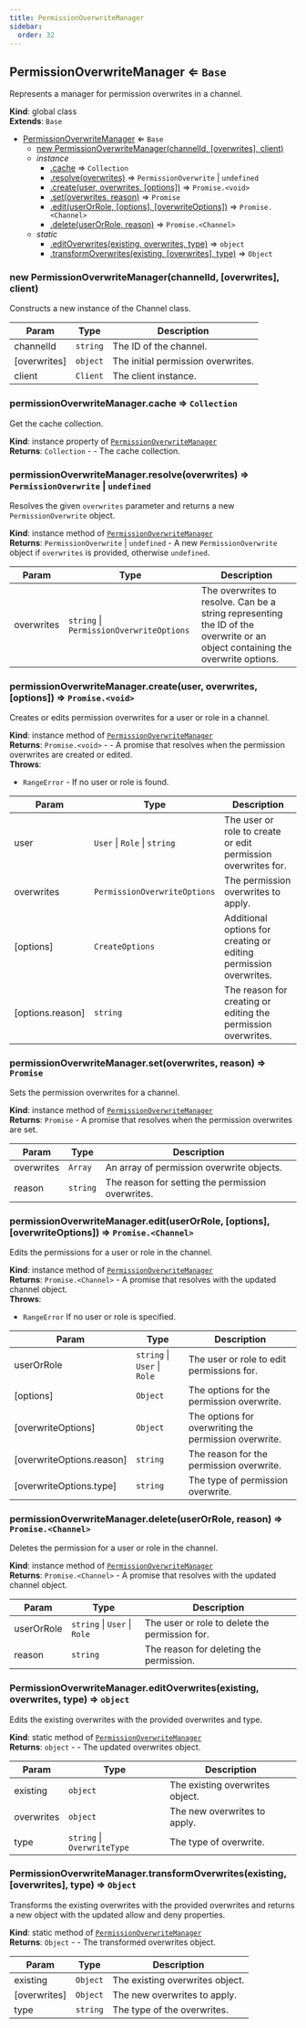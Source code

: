 ```yaml
---
title: PermissionOverwriteManager
sidebar:
  order: 32
---
```




## PermissionOverwriteManager ⇐ <code>Base</code>
Represents a manager for permission overwrites in a channel.

**Kind**: global class  
**Extends**: <code>Base</code>  

* [PermissionOverwriteManager](#PermissionOverwriteManager) ⇐ <code>Base</code>
    * [new PermissionOverwriteManager(channelId, [overwrites], client)](#new_PermissionOverwriteManager_new)
    * _instance_
        * [.cache](#PermissionOverwriteManager+cache) ⇒ <code>Collection</code>
        * [.resolve(overwrites)](#PermissionOverwriteManager+resolve) ⇒ <code>PermissionOverwrite</code> \| <code>undefined</code>
        * [.create(user, overwrites, [options])](#PermissionOverwriteManager+create) ⇒ <code>Promise.&lt;void&gt;</code>
        * [.set(overwrites, reason)](#PermissionOverwriteManager+set) ⇒ <code>Promise</code>
        * [.edit(userOrRole, [options], [overwriteOptions])](#PermissionOverwriteManager+edit) ⇒ <code>Promise.&lt;Channel&gt;</code>
        * [.delete(userOrRole, reason)](#PermissionOverwriteManager+delete) ⇒ <code>Promise.&lt;Channel&gt;</code>
    * _static_
        * [.editOverwrites(existing, overwrites, type)](#PermissionOverwriteManager.editOverwrites) ⇒ <code>object</code>
        * [.transformOverwrites(existing, [overwrites], type)](#PermissionOverwriteManager.transformOverwrites) ⇒ <code>Object</code>

<a name="new_PermissionOverwriteManager_new"></a>

### new PermissionOverwriteManager(channelId, [overwrites], client)
Constructs a new instance of the Channel class.


| Param | Type | Description |
| --- | --- | --- |
| channelId | <code>string</code> | The ID of the channel. |
| [overwrites] | <code>object</code> | The initial permission overwrites. |
| client | <code>Client</code> | The client instance. |

<a name="PermissionOverwriteManager+cache"></a>

### permissionOverwriteManager.cache ⇒ <code>Collection</code>
Get the cache collection.

**Kind**: instance property of [<code>PermissionOverwriteManager</code>](#PermissionOverwriteManager)  
**Returns**: <code>Collection</code> - - The cache collection.  
<a name="PermissionOverwriteManager+resolve"></a>

### permissionOverwriteManager.resolve(overwrites) ⇒ <code>PermissionOverwrite</code> \| <code>undefined</code>
Resolves the given `overwrites` parameter and returns a new `PermissionOverwrite` object.

**Kind**: instance method of [<code>PermissionOverwriteManager</code>](#PermissionOverwriteManager)  
**Returns**: <code>PermissionOverwrite</code> \| <code>undefined</code> - A new `PermissionOverwrite` object if `overwrites` is provided, otherwise `undefined`.  

| Param | Type | Description |
| --- | --- | --- |
| overwrites | <code>string</code> \| <code>PermissionOverwriteOptions</code> | The overwrites to resolve. Can be a string representing the ID of the overwrite or an object containing the overwrite options. |

<a name="PermissionOverwriteManager+create"></a>

### permissionOverwriteManager.create(user, overwrites, [options]) ⇒ <code>Promise.&lt;void&gt;</code>
Creates or edits permission overwrites for a user or role in a channel.

**Kind**: instance method of [<code>PermissionOverwriteManager</code>](#PermissionOverwriteManager)  
**Returns**: <code>Promise.&lt;void&gt;</code> - - A promise that resolves when the permission overwrites are created or edited.  
**Throws**:

- <code>RangeError</code> - If no user or role is found.


| Param | Type | Description |
| --- | --- | --- |
| user | <code>User</code> \| <code>Role</code> \| <code>string</code> | The user or role to create or edit permission overwrites for. |
| overwrites | <code>PermissionOverwriteOptions</code> | The permission overwrites to apply. |
| [options] | <code>CreateOptions</code> | Additional options for creating or editing permission overwrites. |
| [options.reason] | <code>string</code> | The reason for creating or editing the permission overwrites. |

<a name="PermissionOverwriteManager+set"></a>

### permissionOverwriteManager.set(overwrites, reason) ⇒ <code>Promise</code>
Sets the permission overwrites for a channel.

**Kind**: instance method of [<code>PermissionOverwriteManager</code>](#PermissionOverwriteManager)  
**Returns**: <code>Promise</code> - A promise that resolves when the permission overwrites are set.  

| Param | Type | Description |
| --- | --- | --- |
| overwrites | <code>Array</code> | An array of permission overwrite objects. |
| reason | <code>string</code> | The reason for setting the permission overwrites. |

<a name="PermissionOverwriteManager+edit"></a>

### permissionOverwriteManager.edit(userOrRole, [options], [overwriteOptions]) ⇒ <code>Promise.&lt;Channel&gt;</code>
Edits the permissions for a user or role in the channel.

**Kind**: instance method of [<code>PermissionOverwriteManager</code>](#PermissionOverwriteManager)  
**Returns**: <code>Promise.&lt;Channel&gt;</code> - A promise that resolves with the updated channel object.  
**Throws**:

- <code>RangeError</code> If no user or role is specified.


| Param | Type | Description |
| --- | --- | --- |
| userOrRole | <code>string</code> \| <code>User</code> \| <code>Role</code> | The user or role to edit permissions for. |
| [options] | <code>Object</code> | The options for the permission overwrite. |
| [overwriteOptions] | <code>Object</code> | The options for overwriting the permission overwrite. |
| [overwriteOptions.reason] | <code>string</code> | The reason for the permission overwrite. |
| [overwriteOptions.type] | <code>string</code> | The type of permission overwrite. |

<a name="PermissionOverwriteManager+delete"></a>

### permissionOverwriteManager.delete(userOrRole, reason) ⇒ <code>Promise.&lt;Channel&gt;</code>
Deletes the permission for a user or role in the channel.

**Kind**: instance method of [<code>PermissionOverwriteManager</code>](#PermissionOverwriteManager)  
**Returns**: <code>Promise.&lt;Channel&gt;</code> - A promise that resolves with the updated channel object.  

| Param | Type | Description |
| --- | --- | --- |
| userOrRole | <code>string</code> \| <code>User</code> \| <code>Role</code> | The user or role to delete the permission for. |
| reason | <code>string</code> | The reason for deleting the permission. |

<a name="PermissionOverwriteManager.editOverwrites"></a>

### PermissionOverwriteManager.editOverwrites(existing, overwrites, type) ⇒ <code>object</code>
Edits the existing overwrites with the provided overwrites and type.

**Kind**: static method of [<code>PermissionOverwriteManager</code>](#PermissionOverwriteManager)  
**Returns**: <code>object</code> - - The updated overwrites object.  

| Param | Type | Description |
| --- | --- | --- |
| existing | <code>object</code> | The existing overwrites object. |
| overwrites | <code>object</code> | The new overwrites to apply. |
| type | <code>string</code> \| <code>OverwriteType</code> | The type of overwrite. |

<a name="PermissionOverwriteManager.transformOverwrites"></a>

### PermissionOverwriteManager.transformOverwrites(existing, [overwrites], type) ⇒ <code>Object</code>
Transforms the existing overwrites with the provided overwrites and returns a new objectwith the updated allow and deny properties.

**Kind**: static method of [<code>PermissionOverwriteManager</code>](#PermissionOverwriteManager)  
**Returns**: <code>Object</code> - - The transformed overwrites object.  

| Param | Type | Description |
| --- | --- | --- |
| existing | <code>Object</code> | The existing overwrites object. |
| [overwrites] | <code>Object</code> | The new overwrites to apply. |
| type | <code>string</code> | The type of the overwrites. |

